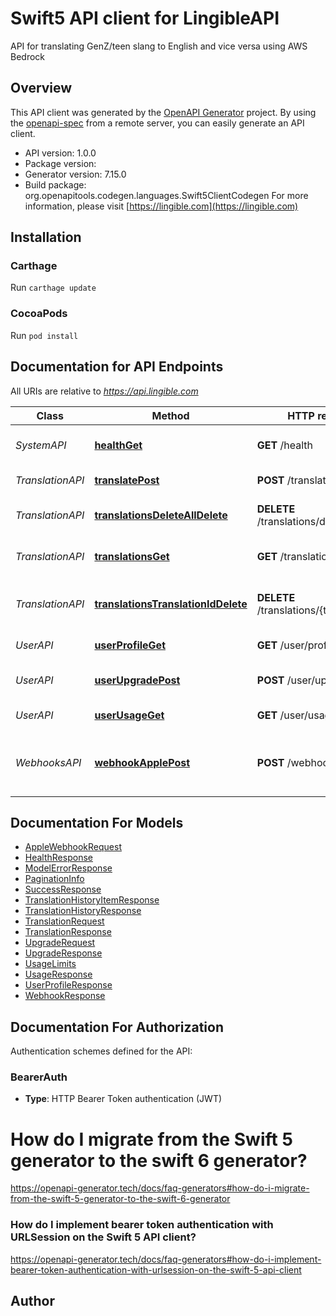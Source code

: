 # Swift5 API client for LingibleAPI

API for translating GenZ/teen slang to English and vice versa using AWS Bedrock

## Overview
This API client was generated by the [OpenAPI Generator](https://openapi-generator.tech) project.  By using the [openapi-spec](https://github.com/OAI/OpenAPI-Specification) from a remote server, you can easily generate an API client.

- API version: 1.0.0
- Package version:
- Generator version: 7.15.0
- Build package: org.openapitools.codegen.languages.Swift5ClientCodegen
For more information, please visit [https://lingible.com](https://lingible.com)

## Installation

### Carthage

Run `carthage update`

### CocoaPods

Run `pod install`

## Documentation for API Endpoints

All URIs are relative to *https://api.lingible.com*

Class | Method | HTTP request | Description
------------ | ------------- | ------------- | -------------
*SystemAPI* | [**healthGet**](docs/SystemAPI.md#healthget) | **GET** /health | Health check endpoint
*TranslationAPI* | [**translatePost**](docs/TranslationAPI.md#translatepost) | **POST** /translate | Translate teen slang
*TranslationAPI* | [**translationsDeleteAllDelete**](docs/TranslationAPI.md#translationsdeletealldelete) | **DELETE** /translations/delete-all | Clear all slang translations
*TranslationAPI* | [**translationsGet**](docs/TranslationAPI.md#translationsget) | **GET** /translations | Get slang translation history
*TranslationAPI* | [**translationsTranslationIdDelete**](docs/TranslationAPI.md#translationstranslationiddelete) | **DELETE** /translations/{translationId} | Delete specific slang translation
*UserAPI* | [**userProfileGet**](docs/UserAPI.md#userprofileget) | **GET** /user/profile | Get user profile
*UserAPI* | [**userUpgradePost**](docs/UserAPI.md#userupgradepost) | **POST** /user/upgrade | Upgrade user subscription
*UserAPI* | [**userUsageGet**](docs/UserAPI.md#userusageget) | **GET** /user/usage | Get usage statistics
*WebhooksAPI* | [**webhookApplePost**](docs/WebhooksAPI.md#webhookapplepost) | **POST** /webhook/apple | Apple webhook for subscription notifications


## Documentation For Models

 - [AppleWebhookRequest](docs/AppleWebhookRequest.md)
 - [HealthResponse](docs/HealthResponse.md)
 - [ModelErrorResponse](docs/ModelErrorResponse.md)
 - [PaginationInfo](docs/PaginationInfo.md)
 - [SuccessResponse](docs/SuccessResponse.md)
 - [TranslationHistoryItemResponse](docs/TranslationHistoryItemResponse.md)
 - [TranslationHistoryResponse](docs/TranslationHistoryResponse.md)
 - [TranslationRequest](docs/TranslationRequest.md)
 - [TranslationResponse](docs/TranslationResponse.md)
 - [UpgradeRequest](docs/UpgradeRequest.md)
 - [UpgradeResponse](docs/UpgradeResponse.md)
 - [UsageLimits](docs/UsageLimits.md)
 - [UsageResponse](docs/UsageResponse.md)
 - [UserProfileResponse](docs/UserProfileResponse.md)
 - [WebhookResponse](docs/WebhookResponse.md)


<a id="documentation-for-authorization"></a>
## Documentation For Authorization


Authentication schemes defined for the API:
<a id="BearerAuth"></a>
### BearerAuth

- **Type**: HTTP Bearer Token authentication (JWT)


# How do I migrate from the Swift 5 generator to the swift 6 generator?

https://openapi-generator.tech/docs/faq-generators#how-do-i-migrate-from-the-swift-5-generator-to-the-swift-6-generator

### How do I implement bearer token authentication with URLSession on the Swift 5 API client?

https://openapi-generator.tech/docs/faq-generators#how-do-i-implement-bearer-token-authentication-with-urlsession-on-the-swift-5-api-client

## Author
